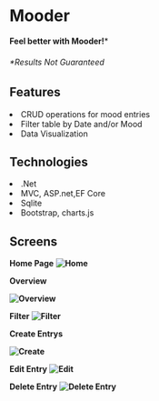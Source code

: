 # Mooder
**Feel better with Mooder!***
<h6>*Results Not Guaranteed</h6>

<h2>Features</h2>
<li>CRUD operations for mood entries</li>
<li>Filter table by Date and/or Mood</li>
<li>Data Visualization</li>

<h2>Technologies</h2>
<li>.Net</li>
<li>MVC, ASP.net,EF Core</li>
<li>Sqlite</li>
<li>Bootstrap, charts.js</li>

<h2>Screens</h2>

**Home Page**
**![Home](https://github.com/a-yum/Mooder/assets/171165818/024f765c-3126-4e55-8672-fb4c2f0ded0d)**

**Overview**

**![Overview](https://github.com/a-yum/Mooder/assets/171165818/e654e564-4e42-48bb-bce1-ea72af836bc1)**

**Filter**
**![Filter](https://github.com/a-yum/Mooder/assets/171165818/3f71d503-efcd-45d1-b46b-b288d944f5e8)**


**Create Entrys**

**![Create](https://github.com/a-yum/Mooder/assets/171165818/eb361b6c-81d8-4532-a31d-2c40860736cc)**

**Edit Entry**
**![Edit](https://github.com/a-yum/Mooder/assets/171165818/a93a0db6-539b-472f-a4cd-d4207ecd4678)**

**Delete Entry**
**![Delete Entry](https://github.com/a-yum/Mooder/assets/171165818/0c63bfa3-b64e-4deb-8d40-c2faf415d490)**



